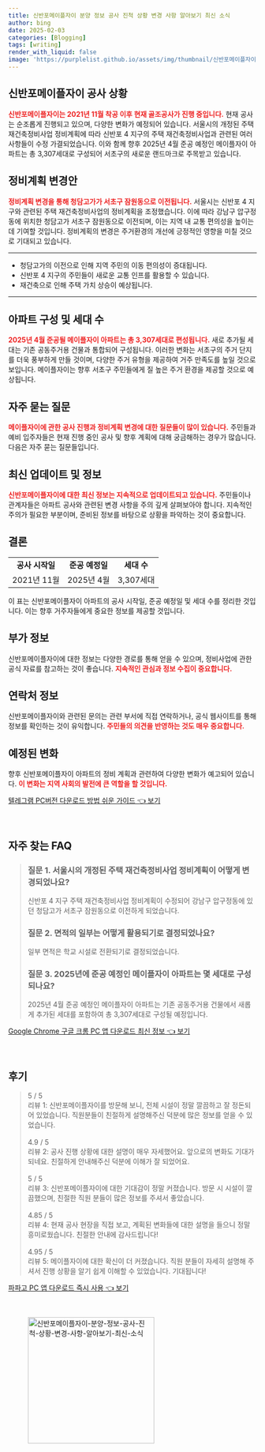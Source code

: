 ```yaml
---
title: 신반포메이플자이 분양 정보 공사 진척 상황 변경 사항 알아보기 최신 소식
author: bing
date: 2025-02-03
categories: [Blogging]
tags: [writing]
render_with_liquid: false
image: 'https://purplelist.github.io/assets/img/thumbnail/신반포메이플자이-분양-정보-공사-진척-상황-변경-사항-알아보기-최신-소식.webp'
---
```



<h2 id='신반포메이플자이_공사상황'>신반포메이플자이 공사 상황</h2>

<p><b><span style="color: #ee2323;">신반포메이플자이는 2021년 11월 착공 이후 현재 골조공사가 진행 중입니다.</span></b> 현재 공사는 순조롭게 진행되고 있으며, 다양한 변화가 예정되어 있습니다. 서울시의 개정된 주택 재건축정비사업 정비계획에 따라 신반포 4 지구의 주택 재건축정비사업과 관련된 여러 사항들이 수정 가결되었습니다. 이와 함께 향후 2025년 4월 준공 예정인 메이플자이 아파트는 총 3,307세대로 구성되어 서초구의 새로운 랜드마크로 주목받고 있습니다. </p>

<h2 id='정비계획변경안'>정비계획 변경안</h2>

<p><b><span style="color: #ee2323;">정비계획 변경을 통해 청담고가가 서초구 잠원동으로 이전됩니다.</span></b> 서울시는 신반포 4 지구와 관련된 주택 재건축정비사업의 정비계획을 조정했습니다. 이에 따라 강남구 압구정동에 위치한 청담고가 서초구 잠원동으로 이전되며, 이는 지역 내 교통 편의성을 높이는 데 기여할 것입니다. 정비계획의 변경은 주거환경의 개선에 긍정적인 영향을 미칠 것으로 기대되고 있습니다. </p>

<hr />

<ul>
    <li>청담고가의 이전으로 인해 지역 주민의 이동 편의성이 증대됩니다.</li>
    <li>신반포 4 지구의 주민들이 새로운 교통 인프를 활용할 수 있습니다.</li>
    <li>재건축으로 인해 주택 가치 상승이 예상됩니다.</li>
</ul>

<hr />

<h2 id='아파트구성'>아파트 구성 및 세대 수</h2>

<p><b><span style="color: #ee2323;">2025년 4월 준공될 메이플자이 아파트는 총 3,307세대로 편성됩니다.</span></b> 새로 추가될 세대는 기존 공동주거용 건물과 통합되어 구성됩니다. 이러한 변화는 서초구의 주거 단지를 더욱 풍부하게 만들 것이며, 다양한 주거 유형을 제공하여 거주 만족도를 높일 것으로 보입니다. 메이플자이는 향후 서초구 주민들에게 질 높은 주거 환경을 제공할 것으로 예상됩니다.</p>

<h2 id='주요질문'>자주 묻는 질문</h2>

<p><b><span style="color: #ee2323;">메이플자이에 관한 공사 진행과 정비계획 변경에 대한 질문들이 많이 있습니다.</span></b> 주민들과 예비 입주자들은 현재 진행 중인 공사 및 향후 계획에 대해 궁금해하는 경우가 많습니다. 다음은 자주 묻는 질문들입니다. </p>

<h2 id='최신정보'>최신 업데이트 및 정보</h2>

<p><b><span style="color: #ee2323;">신반포메이플자이에 대한 최신 정보는 지속적으로 업데이트되고 있습니다.</span></b> 주민들이나 관계자들은 아파트 공사와 관련된 변경 사항을 주의 깊게 살펴보아야 합니다. 지속적인 주의가 필요한 부분이며, 준비된 정보를 바탕으로 상황을 파악하는 것이 중요합니다.</p>

<h2 id='결론'>결론</h2>

<table>
    <tr>
        <td style="text-align: center; height: 17px;"><b>공사 시작일</b></td>
        <td style="text-align: center; height: 17px;"><b>준공 예정일</b></td>
        <td style="text-align: center; height: 17px;"><b>세대 수</b></td>
    </tr>
    <tr>
        <td style="text-align: center; height: 17px;">2021년 11월</td>
        <td style="text-align: center; height: 17px;">2025년 4월</td>
        <td style="text-align: center; height: 17px;">3,307세대</td>
    </tr>
</table>

<p>이 표는 신반포메이플자이 아파트의 공사 시작일, 준공 예정일 및 세대 수를 정리한 것입니다. 이는 향후 거주자들에게 중요한 정보를 제공할 것입니다.</p>

<h2 id='부가정보'>부가 정보</h2>

<p>신반포메이플자이에 대한 정보는 다양한 경로를 통해 얻을 수 있으며, 정비사업에 관한 공식 자료를 참고하는 것이 좋습니다. <b><span style="color: #ee2323;">지속적인 관심과 정보 수집이 중요합니다.</span></b></p>

<h2 id='연락처정보'>연락처 정보</h2>

<p>신반포메이플자이와 관련된 문의는 관련 부서에 직접 연락하거나, 공식 웹사이트를 통해 정보를 확인하는 것이 유익합니다. <b><span style="color: #ee2323;">주민들의 의견을 반영하는 것도 매우 중요합니다.</span></b></p>

<h2 id='예정된변화'>예정된 변화</h2>

<p>향후 신반포메이플자이 아파트의 정비 계획과 관련하여 다양한 변화가 예고되어 있습니다. <b><span style="color: #ee2323;">이 변화는 지역 사회의 발전에 큰 역할을 할 것입니다.</span></b></p>


<p><a class="click-button" title="텔레그램 PC버전 다운로드 방법 쉬운 가이드" href="https://purplelist.github.io/posts/%ED%85%94%EB%A0%88%EA%B7%B8%EB%9E%A8-PC%EB%B2%84%EC%A0%84-%EB%8B%A4%EC%9A%B4%EB%A1%9C%EB%93%9C-%EB%B0%A9%EB%B2%95-%EC%89%AC%EC%9A%B4-%EA%B0%80%EC%9D%B4%EB%93%9C/" rel="dofollow">텔레그램 PC버전 다운로드 방법 쉬운 가이드 👈 보기</a></p><br>
<h2 id='자주_찾는_FAQ'>자주 찾는 FAQ</h2>
<div itemscope="" itemtype="https://schema.org/FAQPage"> 
<blockquote> 
<div itemscope="" itemprop="mainEntity" itemtype="https://schema.org/Question"> 
<h3 itemprop="name">질문 1. 서울시의 개정된 주택 재건축정비사업 정비계획이 어떻게 변경되었나요?</h3> 
<div itemscope="" itemprop="acceptedAnswer" itemtype="https://schema.org/Answer"> 
<span itemprop="text"> 
<p>신반포 4 지구 주택 재건축정비사업 정비계획이 수정되어 강남구 압구정동에 있던 청담고가 서초구 잠원동으로 이전하게 되었습니다.</p> 
</span> 
</div> 
</div> 

<div itemscope="" itemprop="mainEntity" itemtype="https://schema.org/Question"> 
<h3 itemprop="name">질문 2. 면적의 일부는 어떻게 활용되기로 결정되었나요?</h3> 
<div itemscope="" itemprop="acceptedAnswer" itemtype="https://schema.org/Answer"> 
<span itemprop="text"> 
<p>일부 면적은 학교 시설로 전환되기로 결정되었습니다.</p> 
</span> 
</div> 
</div> 

<div itemscope="" itemprop="mainEntity" itemtype="https://schema.org/Question"> 
<h3 itemprop="name">질문 3. 2025년에 준공 예정인 메이플자이 아파트는 몇 세대로 구성되나요?</h3> 
<div itemscope="" itemprop="acceptedAnswer" itemtype="https://schema.org/Answer"> 
<span itemprop="text"> 
<p>2025년 4월 준공 예정인 메이플자이 아파트는 기존 공동주거용 건물에서 새롭게 추가된 세대를 포함하여 총 3,307세대로 구성될 예정입니다.</p> 
</span> 
</div> 
</div> 

</blockquote> 
</div>
<p><a class="click-button" title="Google Chrome 구글 크롬 PC 앱 다운로드 최신 정보" href="https://purplelist.github.io/posts/Google-Chrome-%EA%B5%AC%EA%B8%80-%ED%81%AC%EB%A1%AC-PC-%EC%95%B1-%EB%8B%A4%EC%9A%B4%EB%A1%9C%EB%93%9C-%EC%B5%9C%EC%8B%A0-%EC%A0%95%EB%B3%B4/" rel="dofollow">Google Chrome 구글 크롬 PC 앱 다운로드 최신 정보 👈 보기</a></p><br>
<h2 id='후기'>후기</h2>
<div itemscope itemtype="https://schema.org/Product">
  <blockquote>
  <div itemprop="review" itemscope itemtype="https://schema.org/Review">
      <div itemprop="reviewRating" itemscope itemtype="https://schema.org/Rating"> <span itemprop="ratingValue">5</span> / <span itemprop="bestRating">5</span> </div>
      <span itemprop="reviewBody">리뷰 1: 신반포메이플자이를 방문해 보니, 전체 시설이 정말 깔끔하고 잘 정돈되어 있었습니다. 직원분들이 친절하게 설명해주신 덕분에 많은 정보를 얻을 수 있었습니다.</span>
  </div>
  <br>
  <div itemprop="review" itemscope itemtype="https://schema.org/Review">
      <div itemprop="reviewRating" itemscope itemtype="https://schema.org/Rating"> <span itemprop="ratingValue">4.9</span> / <span itemprop="bestRating">5</span> </div>
      <span itemprop="reviewBody">리뷰 2: 공사 진행 상황에 대한 설명이 매우 자세했어요. 앞으로의 변화도 기대가 되네요. 친절하게 안내해주신 덕분에 이해가 잘 되었어요.</span>
  </div>
  <br>
  <div itemprop="review" itemscope itemtype="https://schema.org/Review">
      <div itemprop="reviewRating" itemscope itemtype="https://schema.org/Rating"> <span itemprop="ratingValue">5</span> / <span itemprop="bestRating">5</span> </div>
      <span itemprop="reviewBody">리뷰 3: 신반포메이플자이에 대한 기대감이 정말 커졌습니다. 방문 시 시설이 깔끔했으며, 친절한 직원 분들이 많은 정보를 주셔서 좋았습니다.</span>
  </div>
  <br>
  <div itemprop="review" itemscope itemtype="https://schema.org/Review">
      <div itemprop="reviewRating" itemscope itemtype="https://schema.org/Rating"> <span itemprop="ratingValue">4.85</span> / <span itemprop="bestRating">5</span> </div>
      <span itemprop="reviewBody">리뷰 4: 현재 공사 현장을 직접 보고, 계획된 변화들에 대한 설명을 들으니 정말 흥미로웠습니다. 친절한 안내에 감사드립니다!</span>
  </div>
  <br>
  <div itemprop="review" itemscope itemtype="https://schema.org/Review">
      <div itemprop="reviewRating" itemscope itemtype="https://schema.org/Rating"> <span itemprop="ratingValue">4.95</span> / <span itemprop="bestRating">5</span> </div>
      <span itemprop="reviewBody">리뷰 5: 메이플자이에 대한 확신이 더 커졌습니다. 직원 분들이 자세히 설명해 주셔서 진행 상황을 알기 쉽게 이해할 수 있었습니다. 기대됩니다!</span>
  </div>
  </blockquote>
</div>
<p><a class="click-button" title="파파고 PC 앱 다운로드 즉시 사용" href="https://purplelist.github.io/posts/%ED%8C%8C%ED%8C%8C%EA%B3%A0-PC-%EC%95%B1-%EB%8B%A4%EC%9A%B4%EB%A1%9C%EB%93%9C-%EC%A6%89%EC%8B%9C-%EC%82%AC%EC%9A%A9/" rel="dofollow">파파고 PC 앱 다운로드 즉시 사용 👈 보기</a></p><br>
<figure class="image"><img src="https://purplelist.github.io/assets/img/thumbnail/신반포메이플자이-분양-정보-공사-진척-상황-변경-사항-알아보기-최신-소식.webp" alt="신반포메이플자이-분양-정보-공사-진척-상황-변경-사항-알아보기-최신-소식" width="256" height="256"></figure>